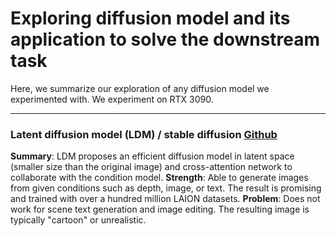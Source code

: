 # Exploring diffusion model and its application to solve the downstream task
Here, we summarize our exploration of any diffusion model we experimented with. We experiment on RTX 3090. 

---

### Latent diffusion model (LDM) / stable diffusion [Github](https://github.com/CompVis/latent-diffusion)
**Summary**: LDM proposes an efficient diffusion model in latent space (smaller size than the original image) and cross-attention network to collaborate with the condition model.
**Strength**: Able to generate images from given conditions such as depth, image, or text. The result is promising and trained with over a hundred million LAION datasets. 
**Problem**:  Does not work for scene text generation and image editing. The resulting image is typically "cartoon" or unrealistic. 
